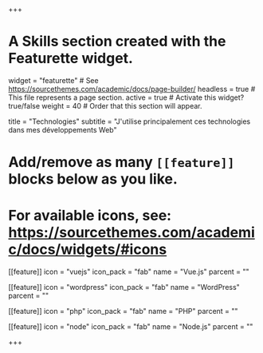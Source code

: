 +++
# A Skills section created with the Featurette widget.
widget = "featurette"  # See https://sourcethemes.com/academic/docs/page-builder/
headless = true  # This file represents a page section.
active = true  # Activate this widget? true/false
weight = 40  # Order that this section will appear.

title = "Technologies"
subtitle = "J'utilise principalement ces technologies dans mes développements Web"

# 
# Add/remove as many `[[feature]]` blocks below as you like.
# 
# For available icons, see: https://sourcethemes.com/academic/docs/widgets/#icons

[[feature]]
  icon = "vuejs"
  icon_pack = "fab"
  name = "Vue.js"
  parcent = ""
  
[[feature]]
  icon = "wordpress"
  icon_pack = "fab"
  name = "WordPress"
  parcent = ""

[[feature]]
  icon = "php"
  icon_pack = "fab"
  name = "PHP"
  parcent = ""

[[feature]]
  icon = "node"
  icon_pack = "fab"
  name = "Node.js"
  parcent = ""

+++
